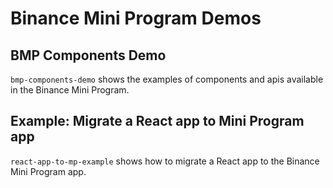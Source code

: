 # Binance Mini Program Demos

## BMP Components Demo

`bmp-components-demo` shows the examples of components and apis available in the Binance Mini Program.

## Example: Migrate a React app to Mini Program app

`react-app-to-mp-example` shows how to migrate a React app to the Binance Mini Program app.
